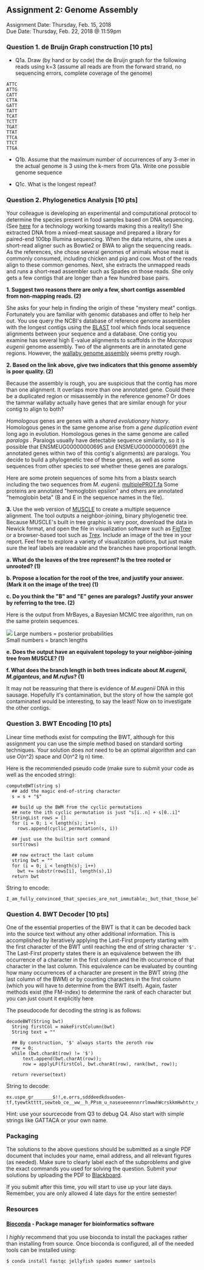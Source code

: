 ## Assignment 2: Genome Assembly
Assignment Date: Thursday, Feb. 15, 2018 <br>
Due Date: Thursday, Feb. 22, 2018 @ 11:59pm <br>


### Question 1. de Bruijn Graph construction [10 pts]
- Q1a. Draw (by hand or by code) the de Bruijn graph for the following reads using k=3 (assume all reads are from the forward strand, no sequencing errors, complete coverage of the genome)

```
ATTC
ATTG
CATT
CTTA
GATT
TATT
TCAT
TCTT
TGAT
TTAT
TTCA
TTCT
TTGA
```

- Q1b. Assume that the maximum number of occurrences of any 3-mer in the actual genome is 3 using the k-mers from Q1a. Write one possible genome sequence


- Q1c. What is the longest repeat? 


### Question 2. Phylogenetics Analysis [10 pts]

Your colleague is developing an experimental and computational protocol to determine the species present in food samples based on DNA sequencing. (See [here](https://bmcgenomics.biomedcentral.com/articles/10.1186/1471-2164-15-639) for a technology working towards making this a reality!) She extracted DNA from a mixed-meat sausage and prepared a library for paired-end 100bp Illumina sequencing. When the data returns, she uses a short-read aligner such as Bowtie2 or BWA to align the sequencing reads. As the references, she chose several genomes of animals whose meat is commonly consumed, including chicken and pig and cow. Most of the reads align to these common genomes. Next, she extracts the unmapped reads and runs a short-read assembler such as Spades on those reads. She only gets a few contigs that are longer than a few hundred base pairs. 

**1. Suggest two reasons there are only a few, short contigs assembled from non-mapping reads. (2)**

She asks for your help in finding the origin of these "mystery meat" contigs. Fortunately you are familiar with genomic databases and offer to help her out. You use query the NCBI's database of reference genome assemblies with the longest contigs using the [BLAST](https://blast.ncbi.nlm.nih.gov/Blast.cgi) tool which finds local sequence alignments between your sequence and a database. One contig you examine has several high E-value alignments to scaffolds in the *Macropus eugenii* genome assembly. Two of the alignments are in annotated gene regions. However, the [wallaby genome assembly](https://www.ncbi.nlm.nih.gov/assembly/GCA_000004035.1/) seems pretty rough. 

**2. Based on the link above, give two indicators that this genome assembly is poor quality. (2)** 

Because the assembly is rough, you are suspicious that the contig has more than one alignment. It overlaps more than one annotated gene. Could there be a duplicated region or misassembly in the reference genome? Or does the tammar wallaby actually have genes that are similar enough for your contig to align to both?

*Homologous* genes are genes with a *shared evolutionary history*. Homologous genes in the same genome arise from a *gene duplication event* long ago in evolution. Homologous genes in the same genome are called *paralogs*
. Paralogs usually have detectable sequence similarity, so it is possible that ENSMEUG00000000695 and ENSMEUG00000000691 (the annotated genes within two of this contig's alignments) are paralogs. You decide to build a phylogenetic tree of these genes, as well as some sequences from other species to see whether these genes are paralogs.

Here are some protein sequences of some hits from a blastx search including the two sequences from *M. eugenii*. [multiplePROT.fa](multiplePROT.fa) Some proteins are annotated "hemoglobin epsilon" and others are annotated "hemoglobin beta" (B and E in the sequence names in the file). 

**3.** Use the web version of [MUSCLE](https://www.ebi.ac.uk/Tools/msa/muscle/) to create a multiple sequence alignment. The tool outputs a neighbor-joining, binary phylogenetic tree. Because MUSCLE's built in tree graphic is very poor, download the data in Newick format, and open the file in visualization software such as [FigTree](http://tree.bio.ed.ac.uk/software/figtree/) or a browser-based tool such as [Trex](http://www.trex.uqam.ca/index.php?action=newick). Include an image of the tree in your report. Feel free to explore a variety of visualization options, but just make sure the leaf labels are readable and the branches have proportional length.

**a. What do the leaves of the tree represent? Is the tree rooted or unrooted? (1)**

**b. Propose a location for the root of the tree, and justify your answer. (Mark it on the image of the tree) (1)**

**c. Do you think the "B" and "E" genes are paralogs? Justify your answer by referring to the tree. (2)**

Here is the output from MrBayes, a Bayesian MCMC tree algorithm, run on the same protein sequences.

![](assignment3.nex.txt.con.tre.png)
Large numbers = posterior probabilities  
Small numbers = branch lengths

**e. Does the output have an equivalent topology to your neighbor-joining tree from MUSCLE? (1)**

**f. What does the branch length in both trees indicate about *M.eugenii*, *M.giganteus*, and *M.rufus*? (1)**

It may not be reassuring that there is evidence of *M.eugenii* DNA in this sausage. Hopefully it's contamination, but the story of how the sample got contaminated would be interesting, to say the least! Now on to investigate the other contigs.

### Question 3. BWT Encoding [10 pts]

Linear time methods exist for computing the BWT, although for this assignment you can use the simple method based on standard sorting techniques. Your solution does *not* need to be an optimal algorithm and can use O(n^2) space and O(n^2 lg n) time. 

Here is the recommended pseudo code (make sure to submit your code as well as the encoded string):

```
computeBWT(string s)
  ## add the magic end-of-string character
  s = s + "$"
 
  ## build up the BWM from the cyclic permutations
  ## note the ith cyclic permutation is just "s[i..n] + s[0..i]"
  StringList rows = []
  for (i = 0; i < length(s); i++)
    rows.append(cyclic_permutation(s, i))

  ## just use the builtin sort command
  sort(rows)

  ## now extract the last column
  string bwt = ""
  for (i = 0; i < length(s); i++)
    bwt += substr(rows[i], length(s),1)
  return bwt
```

String to encode:
```
I_am_fully_convinced_that_species_are_not_immutable;_but_that_those_belonging_to_what_are_called_the_same_genera_are_lineal_descendants_of_some_other_and_generally_extinct_species,_in_the_same_manner_as_the_acknowledged_varieties_of_any_one_species_are_the_descendants_of_that_species._Furthermore,_I_am_convinced_that_natural_selection_has_been_the_most_important,_but_not_the_exclusive,_means_of_modification.
```


### Question 4. BWT Decoder [10 pts]

One of the essential properties of the BWT is that it can be decoded back into the source text without any other additional information. This is accomplished by iteratively applying the Last-First property starting with the first character of the BWT until reaching the end of string character `'$'`. The Last-First property states there is an equivalence between the ith occurrence of a character in the first column and the ith occurrence of that character in the last column. This equivalence can be evaluated by counting how many occurrences of a character are present in the BWT string (the last column of the BWM) or by counting characters in the first column (which you will have to determine from the BWT itself). Again, faster methods exist (the FM-index) to determine the rank of each character but you can just count it explicitly here

The pseudocode for decoding the string is as follows:

```
decodeBWT(String bwt) 
  String firstCol = makeFirstColumn(bwt)
  String text = ""
  
  ## By construction, '$' always starts the zeroth row
  row = 0;
  while (bwt.charAt(row) != '$')
      text.append(bwt.charAt(row));
      row = applyLF(firstCol, bwt.charAt(row), rank(bwt, row));
  
  return reverse(text)
```

String to decode:
```
ex.uspe_gr_______$!!,e.orrs,sdddeedkdsuoden-tf,tyewtktttt,sewteb_ce__ww__h_PPsm_u_naseueeennnrrlmwwhWcrskkmHwhttv_no_nnwttzKt_l_ocoo_be___aaaooaAakiiooett_oooi_sslllfyyD__uouueuceetenagan___rru_aasanIiatt__c__saacooor_ootjeae______ir__a
```

Hint: use your sourcecode from Q3 to debug Q4. Also start with simple strings like GATTACA or your own name.


### Packaging

The solutions to the above questions should be submitted as a single PDF document that includes your name, email address, and 
all relevant figures (as needed). Make sure to clearly label each of the subproblems and give the exact commands you used for 
solving the question. Submit your solutions by uploading the PDF to [Blackboard](https://blackboard.jhu.edu/). 

If you submit after this time, you will start to use up your late days. Remember, you are only allowed 4 late days for the entire semester!



### Resources


#### [Bioconda](https://bioconda.github.io/) - Package manager for bioinformatics software

I *highly* recommend that you use bioconda to install the packages rather than installing from source. Once bioconda is configured,
all of the needed tools can be installed using:

```
$ conda install fastqc jellyfish spades mummer samtools
```

